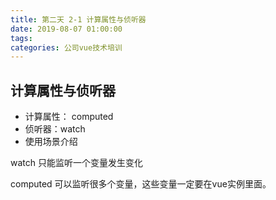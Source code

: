 ```yaml
---
title: 第二天 2-1 计算属性与侦听器
date: 2019-08-07 01:00:00
tags:
categories: 公司vue技术培训
---
```


## 计算属性与侦听器

- 计算属性： computed
- 侦听器：watch
- 使用场景介绍

watch 只能监听一个变量发生变化

computed 可以监听很多个变量，这些变量一定要在vue实例里面。


